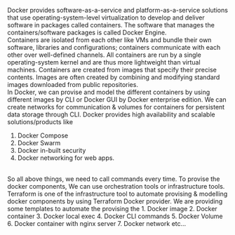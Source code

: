 Docker provides software-as-a-service and platform-as-a-service solutions that use operating-system-level virtualization to develop and deliver software in packages called containers. The software that manages the containers/software packages is called Docker Engine.
<br/>
Containers are isolated from each other like VMs and bundle their own software, libraries and configurations; containers communicate with each other over well-defined channels. All containers are run by a single operating-system kernel and are thus more lightweight than virtual machines. Containers are created from images that specify their precise contents. Images are often created by combining and modifying standard images downloaded from public repositories.
<br>
In Docker, we can provise and model the different containers by using different images by CLI or Docker GUI by Docker enterprise edition. We can create networks for communication & volumes for containers for persistent data storage through CLI. Docker provides high availability and scalable solutions/products like 
1. Docker Compose
2. Docker Swarm
3. Docker in-built security
4. Docker networking
for web apps.   
<br>
So all above things, we need to call commands every time. To provise the docker components, We can use orchestration tools or infrastructure tools. Terraform is one of the infrastructure tool to automate provising & modelling docker components by using Terraform Docker provider. We are providing some templates to automate the provising the 
1. Docker image
2. Docker container
3. Docker local exec
4. Docker CLI commands
5. Docker Volume
6. Docker container with nginx server
7. Docker network etc...  
